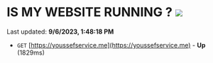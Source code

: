 # IS MY WEBSITE RUNNING ? [![](https://img.shields.io/static/v1?label=Sponsor&message=%E2%9D%A4&logo=GitHub&color=%23fe8e86)](https://github.com/sponsors/<username>)

Last updated: **9/6/2023, 1:48:18 PM**

- `GET` [https://youssefservice.me](https://youssefservice.me) - **Up** (1829ms)
